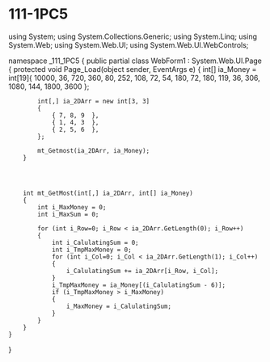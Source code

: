 # 111-1PC5
using System;
using System.Collections.Generic;
using System.Linq;
using System.Web;
using System.Web.UI;
using System.Web.UI.WebControls;

namespace _111_1PC5
{
    public partial class WebForm1 : System.Web.UI.Page
    {
        protected void Page_Load(object sender, EventArgs e)
        {
            int[] ia_Money = int[19]{
                10000, 36, 720, 360, 80, 
                252, 108, 72, 54, 180,
                72, 180, 119, 36, 306, 
                1080, 144, 1800, 3600
            };

            int[,] ia_2DArr = new int[3, 3]
            {
                { 7, 8, 9  },
                { 1, 4, 3  },
                { 2, 5, 6  },
            };

            mt_Getmost(ia_2DArr, ia_Money);
        }




        int mt_GetMost(int[,] ia_2DArr, int[] ia_Money)
        {
            int i_MaxMoney = 0;
            int i_MaxSum = 0;

            for (int i_Row=0; i_Row < ia_2DArr.GetLength(0); i_Row++)
            {
                int i_CalulatingSum = 0;
                int i_TmpMaxMoney = 0;
                for (int i_Col=0; i_Col < ia_2DArr.GetLength(1); i_Col++)
                {
                    i_CalulatingSum += ia_2DArr[i_Row, i_Col];
                }
                i_TmpMaxMoney = ia_Money[(i_CalulatingSum - 6)];
                if (i_TmpMaxMoney > i_MaxMoney)
                {
                    i_MaxMoney = i_CalulatingSum;
                }
            }
        }
    }
}
